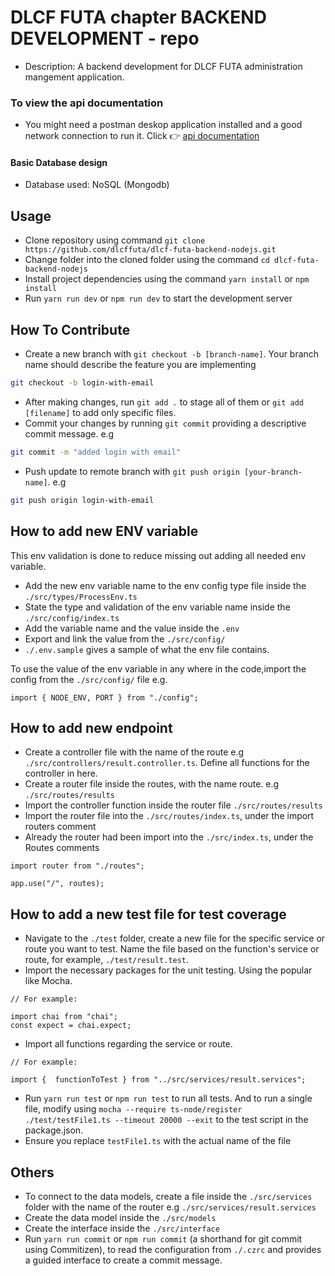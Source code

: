 # DLCF FUTA chapter BACKEND DEVELOPMENT - repo

- Description: A backend development for DLCF FUTA administration mangement application.

### To view the api documentation

- You might need a postman deskop application installed and a good network connection to run it. Click 👉 [api documentation]()

#### Basic Database design

- Database used: NoSQL (Mongodb)

## Usage

- Clone repository using command `git clone https://github.com/dlcffuta/dlcf-futa-backend-nodejs.git`
- Change folder into the cloned folder using the command `cd dlcf-futa-backend-nodejs`
- Install project dependencies using the command `yarn install` or `npm install`
- Run `yarn run dev` or `npm run dev` to start the development server

## How To Contribute

- Create a new branch with `git checkout -b [branch-name]`. Your branch name should describe the feature you are implementing

```bash
git checkout -b login-with-email
```

- After making changes, run `git add .` to stage all of them or `git add [filename]` to add only specific files.
- Commit your changes by running `git commit` providing a descriptive commit message. e.g

```bash
git commit -m "added login with email"
```

- Push update to remote branch with `git push origin [your-branch-name]`. e.g

```bash
git push origin login-with-email
```

## How to add new ENV variable

This env validation is done to reduce missing out adding all needed env variable.

- Add the new env variable name to the env config type file inside the `./src/types/ProcessEnv.ts`
- State the type and validation of the env variable name inside the `./src/config/index.ts`
- Add the variable name and the value inside the `.env`
- Export and link the value from the `./src/config/`
- `./.env.sample` gives a sample of what the env file contains.

To use the value of the env variable in any where in the code,import the config from the `./src/config/` file e.g.

```
import { NODE_ENV, PORT } from "./config";

```

## How to add new endpoint

- Create a controller file with the name of the route e.g `./src/controllers/result.controller.ts`. Define all functions for the controller in here.
- Create a router file inside the routes, with the name route. e.g `./src/routes/results`
- Import the controller function inside the router file `./src/routes/results`
- Import the router file into the `./src/routes/index.ts`, under the import routers comment
- Already the router had been import into the `./src/index.ts`, under the Routes comments

```
import router from "./routes";
```

```
app.use("/", routes);
```

## How to add a new test file for test coverage

- Navigate to the `./test` folder, create a new file for the specific service or route you want to test. Name the file based on the function's service or route, for example, `./test/result.test`.
- Import the necessary packages for the unit testing. Using the popular like Mocha.

```
// For example:

import chai from "chai";
const expect = chai.expect;
```

- Import all functions regarding the service or route.

```
// For example:

import {  functionToTest } from "../src/services/result.services";
```

- Run `yarn run test` or `npm run test` to run all tests. And to run a single file, modify using `mocha --require ts-node/register ./test/testFile1.ts --timeout 20000 --exit` to the test script in the package.json.
- Ensure you replace `testFile1.ts` with the actual name of the file

## Others

- To connect to the data models, create a file inside the `./src/services` folder with the name of the router e.g `./src/services/result.services`
- Create the data model inside the `./src/models`
- Create the interface inside the `./src/interface`
- Run `yarn run commit` or `npm run commit` (a shorthand for git commit using Commitizen), to read the configuration from `./.czrc` and provides a guided interface to create a commit message.
